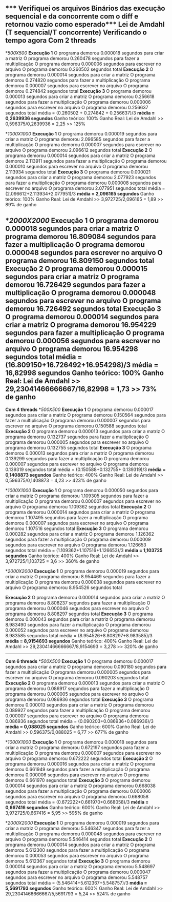 
*** Verifiquei os arquivos Binários das execução sequencial e da concorrente com o diff e retornou vazio como esperado***
Lei de Amdahl
(T sequencial/T concorrente)
Verificando o tempo agora
**Com 2 threads**
----------------------
**500X500* 
**Execução 1**
O programa demorou 0.000018 segundos para criar a matriz
O programa demorou 0.260478 segundos para fazer a multiplicação
O programa demorou 0.000006 segundos para escrever no arquivo
O programa demorou 0.260502 segundos total
**Execução 2**
O programa demorou 0.000014 segundos para criar a matriz
O programa demorou 0.274820 segundos para fazer a multiplicação
O programa demorou 0.000007 segundos para escrever no arquivo
O programa demorou 0.274842 segundos total
**Execução 3**
O programa demorou 0.000013 segundos para criar a matriz
O programa demorou 0.256618 segundos para fazer a multiplicação
O programa demorou 0.000006 segundos para escrever no arquivo
O programa demorou 0.256637 segundos total
média = (0.260502 + 0.274842 + 0.256637)/3
**média = 0,2639936 segundos**
Ganho teórico: 100%
Ganho Real:
Lei de Amdahl >> 0,596375/0,2639936 = 2,25 >> 125%


**1000X1000* 
**Execução 1**
O programa demorou 0.000019 segundos para criar a matriz
O programa demorou 2.096585 segundos para fazer a multiplicação
O programa demorou 0.000007 segundos para escrever no arquivo
O programa demorou 2.096612 segundos total
**Execução 2**
O programa demorou 0.000014 segundos para criar a matriz
O programa demorou 2.113911 segundos para fazer a multiplicação
O programa demorou 0.000010 segundos para escrever no arquivo
O programa demorou 2.113934 segundos total
**Execução 3**
O programa demorou 0.000021 segundos para criar a matriz
O programa demorou 2.077923 segundos para fazer a multiplicação
O programa demorou 0.000008 segundos para escrever no arquivo
O programa demorou 2.077951 segundos total
média = (2.096612+2.113934+2.077951)/3
**média = 2,096165 segundos** 
Ganho teórico: 100%
Ganho Real:
Lei de Amdahl >> 3,972725/2,096165 = 1,89 >> 89% de ganho


**2000X2000* 
**Execução 1**
O programa demorou 0.000018 segundos para criar a matriz
O programa demorou 16.809084 segundos para fazer a multiplicação
O programa demorou 0.000048 segundos para escrever no arquivo
O programa demorou 16.809150 segundos total
**Execução 2**
O programa demorou 0.000015 segundos para criar a matriz
O programa demorou 16.726429 segundos para fazer a multiplicação
O programa demorou 0.000048 segundos para escrever no arquivo
O programa demorou 16.726492 segundos total
**Execução 3**
O programa demorou 0.000014 segundos para criar a matriz
O programa demorou 16.954229 segundos para fazer a multiplicação
O programa demorou 0.000056 segundos para escrever no arquivo
O programa demorou 16.954298 segundos total
média = (16.809150+16.726492+16.954298)/3
**média = 16,82998 segundos**
Ganho teórico: 100%
Ganho Real:
Lei de Amdahl >> 29,23041466666667/16,82998 = 1,73 >> 73% de ganho
-----------------
**Com 4 threads**
**500X500* 
**Execução 1**
O programa demorou 0.000017 segundos para criar a matriz
O programa demorou 0.150564 segundos para fazer a multiplicação
O programa demorou 0.000007 segundos para escrever no arquivo
O programa demorou 0.150588 segundos total
**Execução 2**
O programa demorou 0.000013 segundos para criar a matriz
O programa demorou 0.132737 segundos para fazer a multiplicação
O programa demorou 0.000005 segundos para escrever no arquivo
O programa demorou 0.132755 segundos total
**Execução 3**
O programa demorou 0.000013 segundos para criar a matriz
O programa demorou 0.139299 segundos para fazer a multiplicação
O programa demorou 0.000007 segundos para escrever no arquivo
O programa demorou 0.139319 segundos total
média = (0.150588+0.132755+ 0.139319)/3
**média = 0,1408873 segundos**
Ganho teórico: 400%
Ganho Real:
Lei de Amdahl >> 0,596375/0,1408873 = 4,23 >> 423% de ganho


**1000X1000* 
**Execução 1**
O programa demorou 0.000050 segundos para criar a matriz
O programa demorou 1.109305 segundos para fazer a multiplicação
O programa demorou 0.000007 segundos para escrever no arquivo
O programa demorou 1.109362 segundos total
**Execução 2**
O programa demorou 0.000014 segundos para criar a matriz
O programa demorou 1.107495 segundos para fazer a multiplicação
O programa demorou 0.000007 segundos para escrever no arquivo
O programa demorou 1.107516 segundos total
**Execução 3**
O programa demorou 0.000282 segundos para criar a matriz
O programa demorou 1.126362 segundos para fazer a multiplicação
O programa demorou 0.000009 segundos para escrever no arquivo
O programa demorou 1.126653 segundos total
média = (1.109362+1.107516+1.126653)/3
**média = 1,103725 segundos**
Ganho teórico: 400%
Ganho Real:
Lei de Amdahl >> 3,972725/1,103725 = 3,6 >> 360% de ganho

**2000X2000* 
**Execução 1**
O programa demorou 0.000019 segundos para criar a matriz
O programa demorou 8.954469 segundos para fazer a multiplicação
O programa demorou 0.000038 segundos para escrever no arquivo
O programa demorou 8.954526 segundos total

**Execução 2**
O programa demorou 0.000014 segundos para criar a matriz
O programa demorou 8.808237 segundos para fazer a multiplicação
O programa demorou 0.000046 segundos para escrever no arquivo
O programa demorou 8.808297 segundos total
**Execução 3**
O programa demorou 0.000043 segundos para criar a matriz
O programa demorou 8.983490 segundos para fazer a multiplicação
O programa demorou 0.000052 segundos para escrever no arquivo
O programa demorou 8.983585 segundos total
média = (8.954526+8.808297+8.983585)/3
**média = 8,9154693 segundos**
Ganho teórico: 400%
Ganho Real:
Lei de Amdahl >> 29,23041466666667/8,9154693 = 3,278 >> 320% de ganho

---------------------


**Com 6 threads**
**500X500* 
**Execução 1**
O programa demorou 0.000017 segundos para criar a matriz
O programa demorou 0.090180 segundos para fazer a multiplicação
O programa demorou 0.000005 segundos para escrever no arquivo
O programa demorou 0.090203 segundos total
**Execução 2**
O programa demorou 0.000013 segundos para criar a matriz
O programa demorou 0.086917 segundos para fazer a multiplicação
O programa demorou 0.000005 segundos para escrever no arquivo
O programa demorou 0.086936 segundos total
**Execução 3**
O programa demorou 0.000013 segundos para criar a matriz
O programa demorou 0.089927 segundos para fazer a multiplicação
O programa demorou 0.000007 segundos para escrever no arquivo
O programa demorou 0.086936 segundos total
média = (0.090203+0.086936+0.086936)/3
**média = 0,088025 segundos**
Ganho teórico: 600%
Ganho Real:
Lei de Amdahl >> 0,596375/0,088025 = 6,77 >> 677% de ganho

**1000X1000*
**Execução 1**
O programa demorou 0.000018 segundos para criar a matriz
O programa demorou 0.672197 segundos para fazer a multiplicação
O programa demorou 0.000007 segundos para escrever no arquivo
O programa demorou 0.672222 segundos total
**Execução 2**
O programa demorou 0.000016 segundos para criar a matriz
O programa demorou 0.661949 segundos para fazer a multiplicação
O programa demorou 0.000006 segundos para escrever no arquivo
O programa demorou 0.661970 segundos total
**Execução 3**
O programa demorou 0.000014 segundos para criar a matriz
O programa demorou 0.668038 segundos para fazer a multiplicação
O programa demorou 0.000006 segundos para escrever no arquivo
O programa demorou 0.668058 segundos total
média = (0.672222+0.661970+0.668058)/3
**média = 0,667416 segundos**
Ganho teórico: 600%
Ganho Real:
Lei de Amdahl >> 3,972725/0,667416 = 5,95 >> 595% de ganho

**2000X2000*
**Execução 1**
O programa demorou 0.000019 segundos para criar a matriz
O programa demorou 5.546347 segundos para fazer a multiplicação
O programa demorou 0.000048 segundos para escrever no arquivo
O programa demorou 5.546414 segundos total
**Execução 2**
O programa demorou 0.000014 segundos para criar a matriz
O programa demorou 5.612300 segundos para fazer a multiplicação
O programa demorou 0.000053 segundos para escrever no arquivo
O programa demorou 5.612367 segundos total
**Execução 3**
O programa demorou 0.000014 segundos para criar a matriz
O programa demorou 5.548697 segundos para fazer a multiplicação
O programa demorou 0.000047 segundos para escrever no arquivo
O programa demorou 5.548757 segundos total
média = (5.546414+5.612367+5.548757)/3
**média = 5,5691793 segundos**
Ganho teórico: 600%
Ganho Real:
Lei de Amdahl >> 29,23041466666667/5,5691793 = 5,24 >> 524% de ganho
